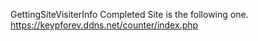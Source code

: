 GettingSiteVisiterInfo
Completed Site is the following one.
https://keypforev.ddns.net/counter/index.php
